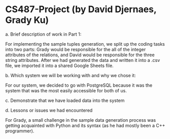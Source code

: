 # CS487-Project (by David Djernaes, Grady Ku)
a. Brief description of work in Part 1:

  For implementing the sample tuples generation, we split up the coding tasks into two parts: Grady would be responsible for the all of the integer attributes of the relations, and David would be responsible for the three string attributes. After we had generated the data and written it into a .csv file, we imported it into a shared Google Sheets file.

b. Which system we will be working with and why we chose it:

  For our system, we decided to go with PostgreSQL because it was the system that was the most easily accessible for both of us.
  
c. Demonstrate that we have loaded data into the system

d. Lessons or issues we had encountered

  For Grady, a small challenge in the sample data generation process was getting acquainted with Python and its syntax (as he had mostly been a C++ programmer).

